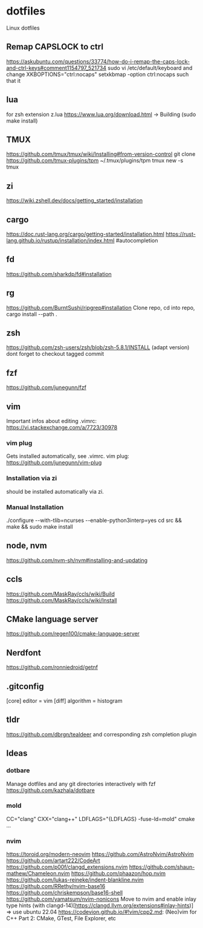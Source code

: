 # dotfiles
Linux dotfiles

## Remap CAPSLOCK to ctrl
https://askubuntu.com/questions/33774/how-do-i-remap-the-caps-lock-and-ctrl-keys#comment1154797_521734
sudo vi /etc/default/keyboard and change XKBOPTIONS="ctrl:nocaps"
setxkbmap -option ctrl:nocaps such that it

## lua
for zsh extension z.lua
https://www.lua.org/download.html -> Building (sudo make install)

## TMUX
https://github.com/tmux/tmux/wiki/Installing#from-version-control
git clone https://github.com/tmux-plugins/tpm ~/.tmux/plugins/tpm
tmux new -s tmux

## zi
https://wiki.zshell.dev/docs/getting_started/installation

## cargo
https://doc.rust-lang.org/cargo/getting-started/installation.html
https://rust-lang.github.io/rustup/installation/index.html #autocompletion

## fd
https://github.com/sharkdp/fd#installation

## rg
https://github.com/BurntSushi/ripgrep#installation
Clone repo, cd into repo, cargo install --path .

## zsh
https://github.com/zsh-users/zsh/blob/zsh-5.8.1/INSTALL (adapt version)
dont forget to checkout tagged commit

## fzf
https://github.com/junegunn/fzf

## vim

Important infos about editing .vimrc: https://vi.stackexchange.com/a/7723/30978

### vim plug
Gets installed automatically, see .vimrc.
vim plug: https://github.com/junegunn/vim-plug

### Installation via zi
should be installed automatically via zi.

### Manual Installation
./configure --with-tlib=ncurses --enable-python3interp=yes
cd src && make && sudo make install

## node, nvm
https://github.com/nvm-sh/nvm#installing-and-updating

## ccls
https://github.com/MaskRay/ccls/wiki/Build
https://github.com/MaskRay/ccls/wiki/Install

## CMake language server
https://github.com/regen100/cmake-language-server

## Nerdfont
https://github.com/ronniedroid/getnf

## .gitconfig
[core]
    editor = vim
[diff]
    algorithm = histogram

## tldr
https://github.com/dbrgn/tealdeer and corresponding zsh completion plugin

## Ideas

### dotbare
Manage dotfiles and any git directories interactively with fzf
https://github.com/kazhala/dotbare

### mold
CC="clang" CXX="clang++" LDFLAGS="{LDFLAGS} -fuse-ld=mold" cmake ...

### nvim
https://toroid.org/modern-neovim
https://github.com/AstroNvim/AstroNvim
https://github.com/artart222/CodeArt
https://github.com/p00f/clangd_extensions.nvim
https://github.com/shaun-mathew/Chameleon.nvim
https://github.com/phaazon/hop.nvim
https://github.com/lukas-reineke/indent-blankline.nvim
https://github.com/RRethy/nvim-base16
https://github.com/chriskempson/base16-shell
https://github.com/yamatsum/nvim-nonicons
Move to nvim and enable inlay type hints (with clangd-14)[https://clangd.llvm.org/extensions#inlay-hints)] => use ubuntu 22.04
https://codevion.github.io/#!vim/cpp2.md: (Neo)vim for C++ Part 2: CMake, GTest, File Explorer, etc

